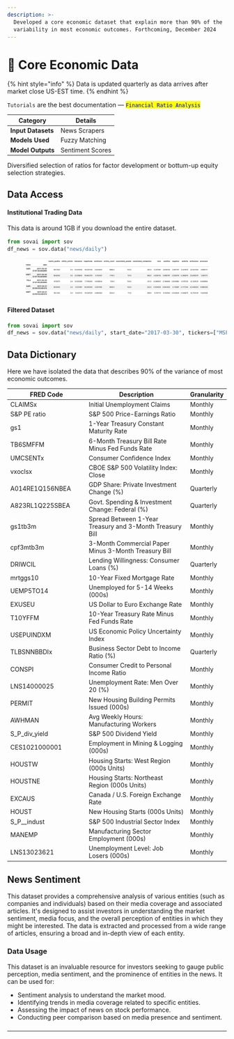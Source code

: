 ```yaml
---
description: >-
  Developed a core economic dataset that explain more than 90% of the
  variability in most economic outcomes. Forthcoming, December 2024
---
```


# 📰 Core Economic Data



{% hint style="info" %}
Data is updated quarterly as data arrives after market close US-EST time.&#x20;
{% endhint %}

`Tutorials` are the best documentation — <mark style="color:blue;">`Financial Ratio Analysis`</mark>

<table data-column-title-hidden data-view="cards"><thead><tr><th>Category</th><th>Details</th></tr></thead><tbody><tr><td><strong>Input Datasets</strong></td><td>News Scrapers</td></tr><tr><td><strong>Models Used</strong></td><td>Fuzzy Matching</td></tr><tr><td><strong>Model Outputs</strong></td><td>Sentiment Scores</td></tr></tbody></table>

Diversified selection of ratios for factor development or bottum-up equity selection strategies.&#x20;

## Data Access

#### Institutional Trading Data

This data is around 1GB if you download the entire dataset.

```python
from sovai import sov
df_news = sov.data("news/daily")
```

<figure><img src="../../.gitbook/assets/image (24).png" alt=""><figcaption></figcaption></figure>

#### Filtered Dataset

```python
from sovai import sov
df_news = sov.data("news/daily", start_date="2017-03-30", tickers=["MSFT","TSLA"])
```



## Data Dictionary

Here we have isolated the data that describes 90% of the variance of most economic outcomes.

<table><thead><tr><th width="212">FRED Code</th><th width="422">Description</th><th>Granularity</th></tr></thead><tbody><tr><td>CLAIMSx</td><td>Initial Unemployment Claims</td><td>Monthly</td></tr><tr><td>S&#x26;P PE ratio</td><td>S&#x26;P 500 Price-Earnings Ratio</td><td>Monthly</td></tr><tr><td>gs1</td><td>1-Year Treasury Constant Maturity Rate</td><td>Monthly</td></tr><tr><td>TB6SMFFM</td><td>6-Month Treasury Bill Rate Minus Fed Funds Rate</td><td>Monthly</td></tr><tr><td>UMCSENTx</td><td>Consumer Confidence Index</td><td>Monthly</td></tr><tr><td>vxoclsx</td><td>CBOE S&#x26;P 500 Volatility Index: Close</td><td>Monthly</td></tr><tr><td>A014RE1Q156NBEA</td><td>GDP Share: Private Investment Change (%)</td><td>Quarterly</td></tr><tr><td>A823RL1Q225SBEA</td><td>Govt. Spending &#x26; Investment Change: Federal (%)</td><td>Quarterly</td></tr><tr><td>gs1tb3m</td><td>Spread Between 1-Year Treasury and 3-Month Treasury Bill</td><td>Monthly</td></tr><tr><td>cpf3mtb3m</td><td>3-Month Commercial Paper Minus 3-Month Treasury Bill</td><td>Monthly</td></tr><tr><td>DRIWCIL</td><td>Lending Willingness: Consumer Loans (%)</td><td>Quarterly</td></tr><tr><td>mrtggs10</td><td>10-Year Fixed Mortgage Rate</td><td>Monthly</td></tr><tr><td>UEMP5TO14</td><td>Unemployed for 5-14 Weeks (000s)</td><td>Monthly</td></tr><tr><td>EXUSEU</td><td>US Dollar to Euro Exchange Rate</td><td>Monthly</td></tr><tr><td>T10YFFM</td><td>10-Year Treasury Rate Minus Fed Funds Rate</td><td>Monthly</td></tr><tr><td>USEPUINDXM</td><td>US Economic Policy Uncertainty Index</td><td>Monthly</td></tr><tr><td>TLBSNNBBDIx</td><td>Business Sector Debt to Income Ratio (%)</td><td>Quarterly</td></tr><tr><td>CONSPI</td><td>Consumer Credit to Personal Income Ratio</td><td>Monthly</td></tr><tr><td>LNS14000025</td><td>Unemployment Rate: Men Over 20 (%)</td><td>Monthly</td></tr><tr><td>PERMIT</td><td>New Housing Building Permits Issued (000s)</td><td>Monthly</td></tr><tr><td>AWHMAN</td><td>Avg Weekly Hours: Manufacturing Workers</td><td>Monthly</td></tr><tr><td>S_P_div_yield</td><td>S&#x26;P 500 Dividend Yield</td><td>Monthly</td></tr><tr><td>CES1021000001</td><td>Employment in Mining &#x26; Logging (000s)</td><td>Monthly</td></tr><tr><td>HOUSTW</td><td>Housing Starts: West Region (000s Units)</td><td>Monthly</td></tr><tr><td>HOUSTNE</td><td>Housing Starts: Northeast Region (000s Units)</td><td>Monthly</td></tr><tr><td>EXCAUS</td><td>Canada / U.S. Foreign Exchange Rate</td><td>Monthly</td></tr><tr><td>HOUST</td><td>New Housing Starts (000s Units)</td><td>Monthly</td></tr><tr><td>S_P__indust</td><td>S&#x26;P 500 Industrial Sector Index</td><td>Monthly</td></tr><tr><td>MANEMP</td><td>Manufacturing Sector Employment (000s)</td><td>Monthly</td></tr><tr><td>LNS13023621</td><td>Unemployment Level: Job Losers (000s)</td><td>Monthly</td></tr></tbody></table>

## News Sentiment

This dataset provides a comprehensive analysis of various entities (such as companies and individuals) based on their media coverage and associated articles. It's designed to assist investors in understanding the market sentiment, media focus, and the overall perception of entities in which they might be interested. The data is extracted and processed from a wide range of articles, ensuring a broad and in-depth view of each entity.

### Data Usage

This dataset is an invaluable resource for investors seeking to gauge public perception, media sentiment, and the prominence of entities in the news. It can be used for:

* Sentiment analysis to understand the market mood.
* Identifying trends in media coverage related to specific entities.
* Assessing the impact of news on stock performance.
* Conducting peer comparison based on media presence and sentiment.

###







***
